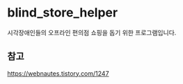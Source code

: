 # blind_store_helper
시각장애인들의 오프라인 편의점 쇼핑을 돕기 위한 프로그램입니다.


## 참고
https://webnautes.tistory.com/1247
